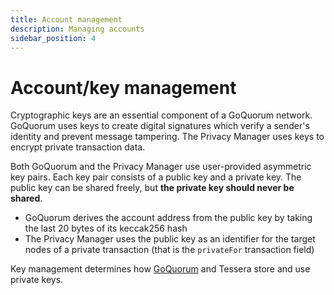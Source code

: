 ```yaml
---
title: Account management
description: Managing accounts
sidebar_position: 4
---
```


# Account/key management

Cryptographic keys are an essential component of a GoQuorum network. GoQuorum uses keys to create digital signatures which verify a sender's identity and prevent message tampering. The Privacy Manager uses keys to encrypt private transaction data.

Both GoQuorum and the Privacy Manager use user-provided asymmetric key pairs. Each key pair consists of a public key and a private key. The public key can be shared freely, but **the private key should never be shared**.

- GoQuorum derives the account address from the public key by taking the last 20 bytes of its keccak256 hash
- The Privacy Manager uses the public key as an identifier for the target nodes of a private transaction (that is the `privateFor` transaction field)

Key management determines how [GoQuorum](../develop/manage-keys-index.md) and Tessera store and use private keys.
